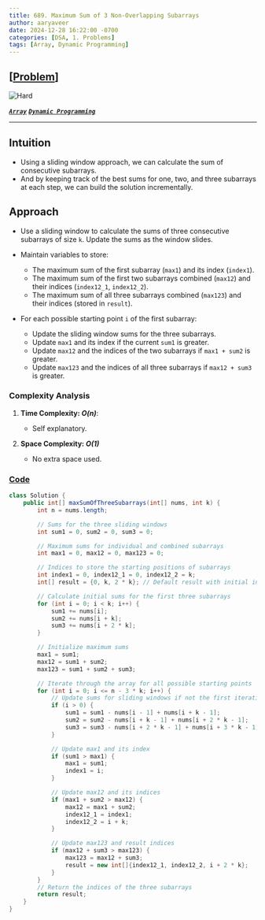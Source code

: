 ```yaml
---
title: 689. Maximum Sum of 3 Non-Overlapping Subarrays 
author: aaryaveer
date: 2024-12-28 16:22:00 -0700
categories: [DSA, 1. Problems]
tags: [Array, Dynamic Programming]
---
```


## [[Problem](https://leetcode.com/problems/maximum-sum-of-3-non-overlapping-subarrays/description/)]

 <!-- ![Easy](https://img.shields.io/badge/Easy-green?style=for-the-badge)  -->
<!-- ![Medium](https://img.shields.io/badge/Medium-yellow?style=for-the-badge)   -->
![Hard](https://img.shields.io/badge/Hard-red?style=for-the-badge)

[**_`Array`_**](https://akr2803.github.io/tags/array/) [**_`Dynamic Programming`_**](https://akr2803.github.io/tags/dynamic-programming/)

---

## Intuition
- Using a sliding window approach, we can calculate the sum of consecutive subarrays. 
- And by keeping track of the best sums for one, two, and three subarrays at each step, we can build the solution incrementally.

## Approach
- Use a sliding window to calculate the sums of three consecutive subarrays of size `k`. Update the sums as the window slides.
   
- Maintain variables to store:
     - The maximum sum of the first subarray (`max1`) and its index (`index1`).
     - The maximum sum of the first two subarrays combined (`max12`) and their indices (`index12_1`, `index12_2`).
     - The maximum sum of all three subarrays combined (`max123`) and their indices (stored in `result`).

- For each possible starting point `i` of the first subarray:
    - Update the sliding window sums for the three subarrays.
    - Update `max1` and its index if the current `sum1` is greater.
    - Update `max12` and the indices of the two subarrays if `max1 + sum2` is greater.
    - Update `max123` and the indices of all three subarrays if `max12 + sum3` is greater.

### Complexity Analysis
1. **Time Complexity: _O(n)_**:
   - Self explanatory.

2. **Space Complexity: _O(1)_**
   - No extra space used.


### [Code](https://github.com/AKR-2803/DSA-Declassified/blob/main/POTD-Leetcode/December/code/MaxSumOf3NonOverlappingSubarrays.java)

```java
class Solution {
    public int[] maxSumOfThreeSubarrays(int[] nums, int k) {
        int n = nums.length;

        // Sums for the three sliding windows
        int sum1 = 0, sum2 = 0, sum3 = 0;

        // Maximum sums for individual and combined subarrays
        int max1 = 0, max12 = 0, max123 = 0;

        // Indices to store the starting positions of subarrays
        int index1 = 0, index12_1 = 0, index12_2 = k;
        int[] result = {0, k, 2 * k}; // Default result with initial indices

        // Calculate initial sums for the first three subarrays
        for (int i = 0; i < k; i++) {
            sum1 += nums[i];
            sum2 += nums[i + k];
            sum3 += nums[i + 2 * k];
        }

        // Initialize maximum sums
        max1 = sum1;
        max12 = sum1 + sum2;
        max123 = sum1 + sum2 + sum3;

        // Iterate through the array for all possible starting points
        for (int i = 0; i <= n - 3 * k; i++) {
            // Update sums for sliding windows if not the first iteration
            if (i > 0) {
                sum1 = sum1 - nums[i - 1] + nums[i + k - 1];
                sum2 = sum2 - nums[i + k - 1] + nums[i + 2 * k - 1];
                sum3 = sum3 - nums[i + 2 * k - 1] + nums[i + 3 * k - 1];
            }

            // Update max1 and its index
            if (sum1 > max1) {
                max1 = sum1;
                index1 = i;
            }

            // Update max12 and its indices
            if (max1 + sum2 > max12) {
                max12 = max1 + sum2;
                index12_1 = index1;
                index12_2 = i + k;
            }

            // Update max123 and result indices
            if (max12 + sum3 > max123) {
                max123 = max12 + sum3;
                result = new int[]{index12_1, index12_2, i + 2 * k};
            }
        }
        // Return the indices of the three subarrays
        return result;
    }
}
```